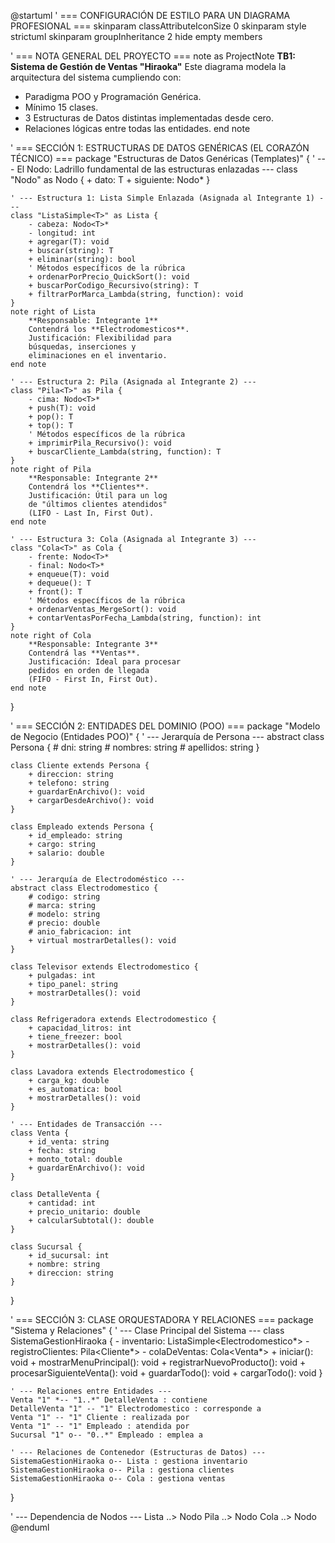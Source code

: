 ﻿@startuml
' === CONFIGURACIÓN DE ESTILO PARA UN DIAGRAMA PROFESIONAL ===
skinparam classAttributeIconSize 0
skinparam style strictuml
skinparam groupInheritance 2
hide empty members

' === NOTA GENERAL DEL PROYECTO ===
note as ProjectNote
  **TB1: Sistema de Gestión de Ventas "Hiraoka"**
  Este diagrama modela la arquitectura del sistema cumpliendo con:
  - Paradigma POO y Programación Genérica.
  - Mínimo 15 clases.
  - 3 Estructuras de Datos distintas implementadas desde cero.
  - Relaciones lógicas entre todas las entidades.
end note

' === SECCIÓN 1: ESTRUCTURAS DE DATOS GENÉRICAS (EL CORAZÓN TÉCNICO) ===
package "Estructuras de Datos Genéricas (Templates)" {
    ' --- El Nodo: Ladrillo fundamental de las estructuras enlazadas ---
    class "Nodo<T>" as Nodo {
        + dato: T
        + siguiente: Nodo<T>*
    }

    ' --- Estructura 1: Lista Simple Enlazada (Asignada al Integrante 1) ---
    class "ListaSimple<T>" as Lista {
        - cabeza: Nodo<T>*
        - longitud: int
        + agregar(T): void
        + buscar(string): T
        + eliminar(string): bool
        ' Métodos específicos de la rúbrica
        + ordenarPorPrecio_QuickSort(): void
        + buscarPorCodigo_Recursivo(string): T
        + filtrarPorMarca_Lambda(string, function): void
    }
    note right of Lista
        **Responsable: Integrante 1**
        Contendrá los **Electrodomesticos**.
        Justificación: Flexibilidad para
        búsquedas, inserciones y
        eliminaciones en el inventario.
    end note

    ' --- Estructura 2: Pila (Asignada al Integrante 2) ---
    class "Pila<T>" as Pila {
        - cima: Nodo<T>*
        + push(T): void
        + pop(): T
        + top(): T
        ' Métodos específicos de la rúbrica
        + imprimirPila_Recursivo(): void
        + buscarCliente_Lambda(string, function): T
    }
    note right of Pila
        **Responsable: Integrante 2**
        Contendrá los **Clientes**.
        Justificación: Útil para un log
        de "últimos clientes atendidos"
        (LIFO - Last In, First Out).
    end note

    ' --- Estructura 3: Cola (Asignada al Integrante 3) ---
    class "Cola<T>" as Cola {
        - frente: Nodo<T>*
        - final: Nodo<T>*
        + enqueue(T): void
        + dequeue(): T
        + front(): T
        ' Métodos específicos de la rúbrica
        + ordenarVentas_MergeSort(): void
        + contarVentasPorFecha_Lambda(string, function): int
    }
    note right of Cola
        **Responsable: Integrante 3**
        Contendrá las **Ventas**.
        Justificación: Ideal para procesar
        pedidos en orden de llegada
        (FIFO - First In, First Out).
    end note
}

' === SECCIÓN 2: ENTIDADES DEL DOMINIO (POO) ===
package "Modelo de Negocio (Entidades POO)" {
    ' --- Jerarquía de Persona ---
    abstract class Persona {
        # dni: string
        # nombres: string
        # apellidos: string
    }

    class Cliente extends Persona {
        + direccion: string
        + telefono: string
        + guardarEnArchivo(): void
        + cargarDesdeArchivo(): void
    }

    class Empleado extends Persona {
        + id_empleado: string
        + cargo: string
        + salario: double
    }

    ' --- Jerarquía de Electrodoméstico ---
    abstract class Electrodomestico {
        # codigo: string
        # marca: string
        # modelo: string
        # precio: double
        # anio_fabricacion: int
        + virtual mostrarDetalles(): void
    }

    class Televisor extends Electrodomestico {
        + pulgadas: int
        + tipo_panel: string
        + mostrarDetalles(): void
    }

    class Refrigeradora extends Electrodomestico {
        + capacidad_litros: int
        + tiene_freezer: bool
        + mostrarDetalles(): void
    }
    
    class Lavadora extends Electrodomestico {
        + carga_kg: double
        + es_automatica: bool
        + mostrarDetalles(): void
    }

    ' --- Entidades de Transacción ---
    class Venta {
        + id_venta: string
        + fecha: string
        + monto_total: double
        + guardarEnArchivo(): void
    }

    class DetalleVenta {
        + cantidad: int
        + precio_unitario: double
        + calcularSubtotal(): double
    }
    
    class Sucursal {
        + id_sucursal: int
        + nombre: string
        + direccion: string
    }
}

' === SECCIÓN 3: CLASE ORQUESTADORA Y RELACIONES ===
package "Sistema y Relaciones" {
    ' --- Clase Principal del Sistema ---
    class SistemaGestionHiraoka {
        - inventario: ListaSimple<Electrodomestico*>
        - registroClientes: Pila<Cliente*>
        - colaDeVentas: Cola<Venta*>
        + iniciar(): void
        + mostrarMenuPrincipal(): void
        + registrarNuevoProducto(): void
        + procesarSiguienteVenta(): void
        + guardarTodo(): void
        + cargarTodo(): void
    }

    ' --- Relaciones entre Entidades ---
    Venta "1" *-- "1..*" DetalleVenta : contiene
    DetalleVenta "1" -- "1" Electrodomestico : corresponde a
    Venta "1" -- "1" Cliente : realizada por
    Venta "1" -- "1" Empleado : atendida por
    Sucursal "1" o-- "0..*" Empleado : emplea a

    ' --- Relaciones de Contenedor (Estructuras de Datos) ---
    SistemaGestionHiraoka o-- Lista : gestiona inventario
    SistemaGestionHiraoka o-- Pila : gestiona clientes
    SistemaGestionHiraoka o-- Cola : gestiona ventas
}

' --- Dependencia de Nodos ---
Lista ..> Nodo
Pila ..> Nodo
Cola ..> Nodo
@enduml
